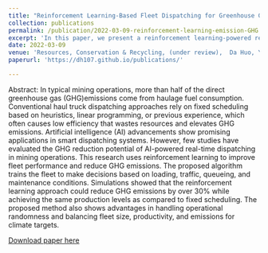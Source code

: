 ```yaml
---
title: "Reinforcement Learning-Based Fleet Dispatching for Greenhouse Gas Emission Reduction in Open-Pit Mining Operations"
collection: publications
permalink: /publication/2022-03-09-reinforcement-learning-emission-GHG 
excerpt: 'In this paper, we present a reinforcement learning-powered real-time dispatching algorithm for GHG emission reduction in mining operations'
date: 2022-03-09
venue: 'Resources, Conservation & Recycling, (under review),  Da Huo, Yuksel Asli Sari, Ryan Kealey, Qian Zhang'
paperurl: 'https://dh107.github.io/publications/'

---
```

Abstract: In typical mining operations, more than half of the direct greenhouse gas (GHG)emissions come from haulage fuel consumption. Conventional haul truck dispatching approaches rely on fixed scheduling based on heuristics, linear programming, or previous experience, which often causes low efficiency that wastes resources and elevates GHG emissions. Artificial intelligence (AI) advancements show promising applications in smart dispatching systems. However, few studies have evaluated the GHG reduction potential of AI-powered real-time dispatching in mining operations. This research uses reinforcement learning to improve fleet performance and reduce GHG emissions. The proposed algorithm trains the fleet to make decisions based on loading, traffic, queueing, and maintenance conditions. Simulations showed that the reinforcement learning approach could reduce GHG emissions by over 30% while achieving the same production levels as compared to fixed scheduling. The proposed method also shows advantages in handling operational randomness and balancing fleet size, productivity, and emissions for climate targets.

[Download paper here](https://dh107.github.io/publications)
